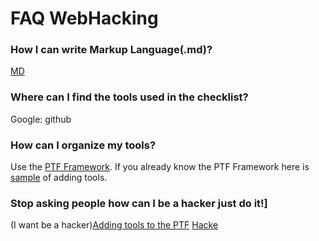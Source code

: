 # FAQ WebHacking

### How I can write Markup Language(.md)?
[MD](https://guides.github.com/features/mastering-markdown/)

### Where can I find the tools used in the checklist?
Google: <tool name> github 


### How can I organize my tools?
Use the [PTF Framework](https://github.com/trustedsec/ptf). If you already know the PTF Framework here is [sample](https://github.com/Zawadidone/WebHacking/blob/master/Others/Add%20tools.md) of adding tools.


### Stop asking people how can I be a hacker just do it!]
(I want be a hacker)[Adding tools to the PTF]()
[Hacke](https://www.linkedin.com/pulse/career-how-become-web-pentester-gergely-r%C3%A9vay/)

